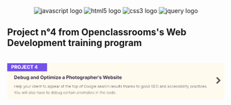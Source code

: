 <div align="center">
  <img src="https://skillicons.dev/icons?i=js" height="30" alt="javascript logo"  />
  <img src="https://cdn.jsdelivr.net/gh/devicons/devicon/icons/html5/html5-original.svg" height="30" alt="html5 logo"  />
  <img src="https://cdn.jsdelivr.net/gh/devicons/devicon/icons/css3/css3-original.svg" height="30" alt="css3 logo"  />
  <img src="https://cdn.jsdelivr.net/gh/devicons/devicon/icons/jquery/jquery-original.svg" height="30" alt="jquery logo"  />
</div>

  ## Project n°4 from Openclassrooms's Web Development training program

<br>

<img align="center" src="./assets/images/P4_Description.png" alt="Project description"/>



###
